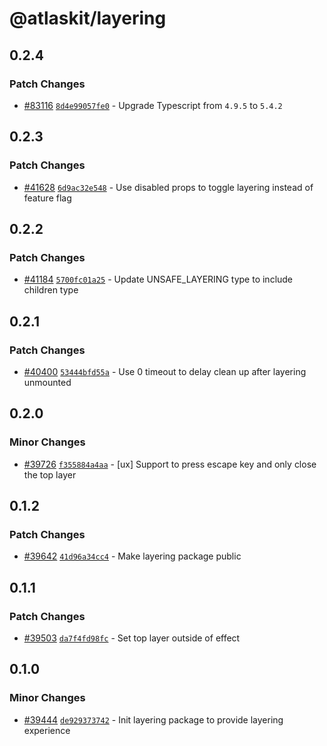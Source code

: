 # @atlaskit/layering

## 0.2.4

### Patch Changes

- [#83116](https://stash.atlassian.com/projects/CONFCLOUD/repos/confluence-frontend/pull-requests/83116) [`8d4e99057fe0`](https://stash.atlassian.com/projects/CONFCLOUD/repos/confluence-frontend/commits/8d4e99057fe0) - Upgrade Typescript from `4.9.5` to `5.4.2`

## 0.2.3

### Patch Changes

- [#41628](https://bitbucket.org/atlassian/atlassian-frontend/pull-requests/41628) [`6d9ac32e548`](https://bitbucket.org/atlassian/atlassian-frontend/commits/6d9ac32e548) - Use disabled props to toggle layering instead of feature flag

## 0.2.2

### Patch Changes

- [#41184](https://bitbucket.org/atlassian/atlassian-frontend/pull-requests/41184) [`5700fc01a25`](https://bitbucket.org/atlassian/atlassian-frontend/commits/5700fc01a25) - Update UNSAFE_LAYERING type to include children type

## 0.2.1

### Patch Changes

- [#40400](https://bitbucket.org/atlassian/atlassian-frontend/pull-requests/40400) [`53444bfd55a`](https://bitbucket.org/atlassian/atlassian-frontend/commits/53444bfd55a) - Use 0 timeout to delay clean up after layering unmounted

## 0.2.0

### Minor Changes

- [#39726](https://bitbucket.org/atlassian/atlassian-frontend/pull-requests/39726) [`f355884a4aa`](https://bitbucket.org/atlassian/atlassian-frontend/commits/f355884a4aa) - [ux] Support to press escape key and only close the top layer

## 0.1.2

### Patch Changes

- [#39642](https://bitbucket.org/atlassian/atlassian-frontend/pull-requests/39642) [`41d96a34cc4`](https://bitbucket.org/atlassian/atlassian-frontend/commits/41d96a34cc4) - Make layering package public

## 0.1.1

### Patch Changes

- [#39503](https://bitbucket.org/atlassian/atlassian-frontend/pull-requests/39503) [`da7f4fd98fc`](https://bitbucket.org/atlassian/atlassian-frontend/commits/da7f4fd98fc) - Set top layer outside of effect

## 0.1.0

### Minor Changes

- [#39444](https://bitbucket.org/atlassian/atlassian-frontend/pull-requests/39444) [`de929373742`](https://bitbucket.org/atlassian/atlassian-frontend/commits/de929373742) - Init layering package to provide layering experience
